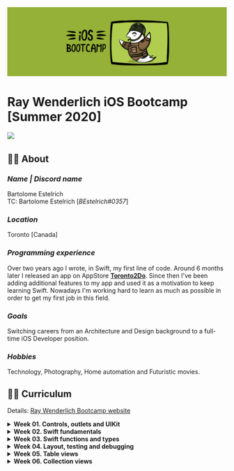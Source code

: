<!-- Header -->
<img src="./Assets/Bootcamp.png"/>
<h1>Ray Wenderlich iOS Bootcamp [Summer 2020]</h1>

[![](https://img.shields.io/badge/Contact-@BEstelrichS-00ACEE.svg?style=flatl&logo=twitter)](https://twitter.com/BEstelrichS)


<!-- Body -->
## 👨‍💻 About

### *Name | Discord name*
Bartolome Estelrich<br/>
TC: Bartolome Estelrich \[*BEstelrich#0357*]

### *Location*
Toronto [Canada]

### *Programming experience*
Over two years ago I wrote, in Swift, my first line of code. Around 6 months later I released an app on AppStore [**Toronto2Do**](https://apps.apple.com/app/toronto2do/id1258574300). Since then I've been adding additional features to my app and used it as a motivation to keep learning Swift. Nowadays I'm working hard to learn as much as possible in order to get my first job in this field.

### *Goals*
Switching careers from an Architecture and Design background to a full-time iOS Developer position.

### *Hobbies*
Technology, Photography, Home automation and Futuristic movies. 


## 👨‍🎓 Curriculum
Details: [Ray Wenderlich Bootcamp website](https://www.raywenderlich.com/10408731-rw-bootcamp)

<details>
	<summary><b>Week 01. Controls, outlets and UIKit</b></summary>
	<p>
	📚 Video course: <a href="https://www.raywenderlich.com/5993-your-first-ios-and-uikit-app">Your First iOS and UIKit App</a><br/>
	📱 Assignment: <a href="./Week%2001/Readme.md">ColorPicker</a>
	</p>
</details>

<details>
	<summary><b>Week 02. Swift fundamentals</b></summary>
	<p>
	📚 Video course: <a href="https://www.raywenderlich.com/5539282-programming-in-swift-fundamentals">Programming in Swift: Fundamentals</a><br/>
	📱 Assignment: <a href="./Week%2002/Readme.md">BullsEye, RGBullsEye and RevBullsEye</a>
	</p>
</details>

<details>
	<summary><b>Week 03. Swift functions and types</b></summary>
	<p>
	📚 Video course: <a href="https://www.raywenderlich.com/5429279-programming-in-swift-functions-and-types">Programming in Swift: Functions and Types</a><br/>
	📱 Assignment: <a href="./Week%2003/Readme.md">Crypty</a>
	</p>
</details>

<details>
	<summary><b>Week 04. Layout, testing and debugging</b></summary>
	<p>
	📚 Video course: <a href="https://www.raywenderlich.com/4681-beginning-ios-debugging">Beginning iOS Debugging</a><br/>
	📚 Video course: <a href="https://www.raywenderlich.com/6849561-layout-in-ios">Layout in iOS</a><br/>
	📚 Article: <a href="https://www.raywenderlich.com/960290-ios-unit-testing-and-ui-testing-tutorial">iOS Unit Testing and UI Testing Tutorial</a><br/>
	📱 Assignment: <a href="./Week%2004/Readme.md">ComparisonShopper and CompatibilitySlider</a>
</details>

<details>
	<summary><b>Week 05. Table views</b></summary>
	<p>
	📚 Video course: <a href="https://www.raywenderlich.com/5995-beginning-table-views">Beginning Table Views</a><br/>
	📱 Assignment: <a href="./Week%2005/Readme.md">Birdie</a>
	<p>
</details>

<details>
	<summary><b>Week 06. Collection views</b></summary>
	<p>
	📚 Video course: <a href="https://www.raywenderlich.com/5429927-beginning-collection-views">Beginning Collection Views</a><br/>
	📱 Assignment: <a href="./Week%2006/Readme.md">Pokemon</a>
	<p>
	</details>


<!-- Footer -->